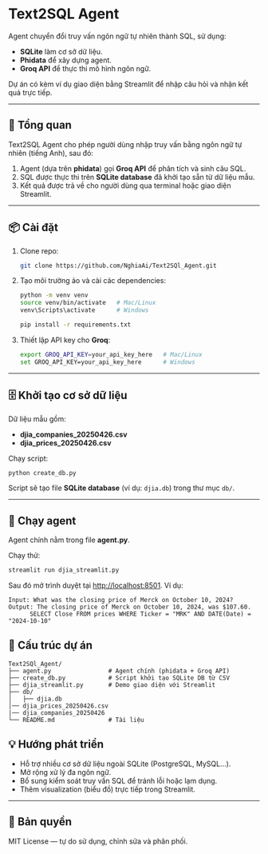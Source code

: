 # Text2SQL Agent

Agent chuyển đổi truy vấn ngôn ngữ tự nhiên thành SQL, sử dụng:
- **SQLite** làm cơ sở dữ liệu.
- **Phidata** để xây dựng agent.
- **Groq API** để thực thi mô hình ngôn ngữ.

Dự án có kèm ví dụ giao diện bằng Streamlit để nhập câu hỏi và nhận kết quả trực tiếp.

---

## 🚀 Tổng quan

Text2SQL Agent cho phép người dùng nhập truy vấn bằng ngôn ngữ tự nhiên (tiếng Anh), sau đó:
1. Agent (dựa trên **phidata**) gọi **Groq API** để phân tích và sinh câu SQL.
2. SQL được thực thi trên **SQLite database** đã khởi tạo sẵn từ dữ liệu mẫu.
3. Kết quả được trả về cho người dùng qua terminal hoặc giao diện Streamlit.

---

## 📦 Cài đặt

1. Clone repo:
   ```bash
   git clone https://github.com/NghiaAi/Text2SQl_Agent.git
   ```

2. Tạo môi trường ảo và cài các dependencies:
   ```bash
   python -m venv venv
   source venv/bin/activate   # Mac/Linux
   venv\Scripts\activate      # Windows

   pip install -r requirements.txt
   ```


3. Thiết lập API key cho **Groq**:
   ```bash
   export GROQ_API_KEY=your_api_key_here   # Mac/Linux
   set GROQ_API_KEY=your_api_key_here      # Windows
   ```

---

## 🗄️ Khởi tạo cơ sở dữ liệu

Dữ liệu mẫu gồm:
- **djia_companies_20250426.csv**
- **djia_prices_20250426.csv**

Chạy script:
```bash
python create_db.py
```

Script sẽ tạo file **SQLite database** (ví dụ: `djia.db`) trong thư mục `db/`.

---

## 🤖 Chạy agent

Agent chính nằm trong file **agent.py**.

Chạy thử:
```bash
streamlit run djia_streamlit.py
```

Sau đó mở trình duyệt tại [http://localhost:8501](http://localhost:8501).
Ví dụ:
```
Input: What was the closing price of Merck on October 10, 2024?
Output: The closing price of Merck on October 10, 2024, was $107.60.
      SELECT Close FROM prices WHERE Ticker = "MRK" AND DATE(Date) = "2024-10-10"
```


## 📂 Cấu trúc dự án

```
Text2SQl_Agent/
├── agent.py                # Agent chính (phidata + Groq API)
├── create_db.py            # Script khởi tạo SQLite DB từ CSV
├── djia_streamlit.py       # Demo giao diện với Streamlit
├── db/
│   ├── djia.db
│── djia_prices_20250426.csv
|── djia_companies_20250426
└── README.md               # Tài liệu
```


## 💡 Hướng phát triển

- Hỗ trợ nhiều cơ sở dữ liệu ngoài SQLite (PostgreSQL, MySQL…).
- Mở rộng xử lý đa ngôn ngữ.
- Bổ sung kiểm soát truy vấn SQL để tránh lỗi hoặc lạm dụng.
- Thêm visualization (biểu đồ) trực tiếp trong Streamlit.

---

## 📜 Bản quyền

MIT License — tự do sử dụng, chỉnh sửa và phân phối.
